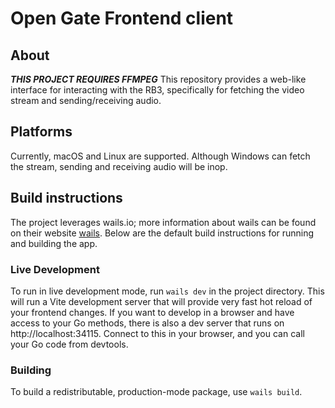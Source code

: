 # Open Gate Frontend client

## About
***THIS PROJECT REQUIRES FFMPEG***
This repository provides a web-like interface for interacting with the RB3, specifically for fetching the video stream and sending/receiving audio. 


## Platforms
Currently, macOS and Linux are supported. Although Windows can fetch the stream, sending and receiving audio will be inop.

## Build instructions
The project leverages wails.io; more information about wails can be found on their website [wails](https://wails.io).
Below are the default build instructions for running and building the app.


### Live Development

To run in live development mode, run `wails dev` in the project directory. This will run a Vite development
server that will provide very fast hot reload of your frontend changes. If you want to develop in a browser
and have access to your Go methods, there is also a dev server that runs on http://localhost:34115. Connect
to this in your browser, and you can call your Go code from devtools.

### Building

To build a redistributable, production-mode package, use `wails build`.
